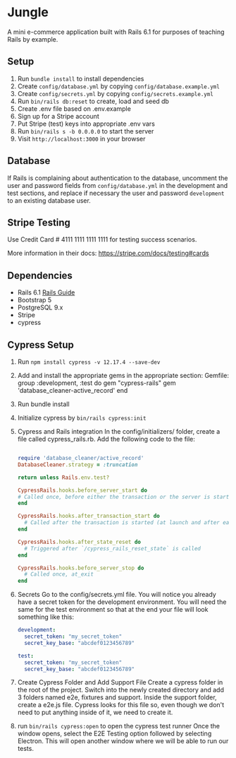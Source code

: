 # Jungle

A mini e-commerce application built with Rails 6.1 for purposes of teaching Rails by example.

## Setup

1. Run `bundle install` to install dependencies
2. Create `config/database.yml` by copying `config/database.example.yml`
3. Create `config/secrets.yml` by copying `config/secrets.example.yml`
4. Run `bin/rails db:reset` to create, load and seed db
5. Create .env file based on .env.example
6. Sign up for a Stripe account
7. Put Stripe (test) keys into appropriate .env vars
8. Run `bin/rails s -b 0.0.0.0` to start the server
9. Visit `http://localhost:3000` in your browser

## Database

If Rails is complaining about authentication to the database, uncomment the user and password fields from `config/database.yml` in the development and test sections, and replace if necessary the user and password `development` to an existing database user.

## Stripe Testing

Use Credit Card # 4111 1111 1111 1111 for testing success scenarios.

More information in their docs: <https://stripe.com/docs/testing#cards>

## Dependencies

- Rails 6.1 [Rails Guide](http://guides.rubyonrails.org/v6.1/)
- Bootstrap 5
- PostgreSQL 9.x
- Stripe
- cypress

## Cypress Setup 
 1. Run `npm install cypress -v 12.17.4 --save-dev`
 2. Add and install the appropriate gems in the appropriate section:
    Gemfile:
        group :development, :test do
        gem "cypress-rails"
        gem 'database_cleaner-active_record'
    end
 3. Run bundle install
 4. Initialize cypress by `bin/rails cypress:init`
 5. Cypress and Rails integration
    In the config/initializers/ folder, create a file called cypress_rails.rb.
    Add the following code to the file:
    ```ruby

    require 'database_cleaner/active_record'
    DatabaseCleaner.strategy = :truncation

    return unless Rails.env.test?

    CypressRails.hooks.before_server_start do
    # Called once, before either the transaction or the server is started
    end

    CypressRails.hooks.after_transaction_start do
      # Called after the transaction is started (at launch and after each reset)
    end

    CypressRails.hooks.after_state_reset do
      # Triggered after `/cypress_rails_reset_state` is called
    end

    CypressRails.hooks.before_server_stop do
      # Called once, at_exit
    end
    ```
 6. Secrets
    Go to the config/secrets.yml file. You will notice you already have a secret token for the development environment. You will need the same for the test environment so that at the end your file will look something like this:
    ```yml
    development:
      secret_token: "my_secret_token"
      secret_key_base: "abcdef0123456789"

    test:
      secret_token: "my_secret_token"
      secret_key_base: "abcdef0123456789"
    ```
 7. Create Cypress Folder and Add Support File
    Create a cypress folder in the root of the project. Switch into the newly created directory and add 3 folders named e2e, fixtures and support. Inside the support folder, create a e2e.js file. Cypress looks for this file so, even though we don't need to put anything inside of it, we need to create it.

 8. run `bin/rails cypress:open` to open the cypress test runner
    Once the window opens, select the E2E Testing option followed by selecting Electron. This will open another window where we will be able to run our tests.